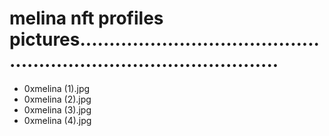 # melina nft profiles pictures.......................................................................................
- 0xmelina (1).jpg
- 0xmelina (2).jpg
- 0xmelina (3).jpg
- 0xmelina (4).jpg
